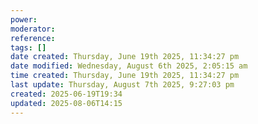 ```yaml
---
power: 
moderator: 
reference: 
tags: []
date created: Thursday, June 19th 2025, 11:34:27 pm
date modified: Wednesday, August 6th 2025, 2:05:15 am
time created: Thursday, June 19th 2025, 11:34:27 pm
last update: Thursday, August 7th 2025, 9:27:03 pm
created: 2025-06-19T19:34
updated: 2025-08-06T14:15
---
```

